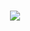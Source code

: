 <h1 align="center"><img src='https://readme-typing-svg.herokuapp.com/?font=Righteous&size=80&center=true&vCenter=true&width=1600&height=140&duration=5000&color=FFFFFFFF&lines=%F0%9F%91%8BHey+There!++I%27m+Ashish'></h1>
